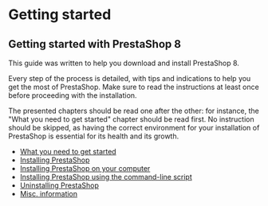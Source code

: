 # Getting started

## Getting started with PrestaShop 8 <a href="#gettingstarted-gettingstartedwithprestashop1.7" id="gettingstarted-gettingstartedwithprestashop1.7"></a>

This guide was written to help you download and install PrestaShop 8.

Every step of the process is detailed, with tips and indications to help you get the most of PrestaShop. Make sure to read the instructions at least once before proceeding with the installation.

The presented chapters should be read one after the other: for instance, the "What you need to get started" chapter should be read first. No instruction should be skipped, as having the correct environment for your installation of PrestaShop is essential for its health and its growth.

* [What you need to get started](what-you-need-to-get-started.md)
* [Installing PrestaShop](installing-prestashop.md)
* [Installing PrestaShop on your computer](installing-prestashop-computer.md)
* [Installing PrestaShop using the command-line script](installing-prestashop-using-command-line-script.md)
* [Uninstalling PrestaShop](uninstalling-prestashop.md)
* [Misc. information](misc-information.md)
